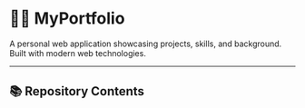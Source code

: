 # 👨‍💻 MyPortfolio

A personal web application showcasing projects, skills, and background. Built with modern web technologies.

---

## 📚 Repository Contents

